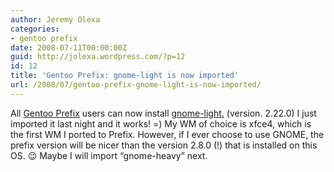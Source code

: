 ```yaml
---
author: Jeremy Olexa
categories:
- gentoo prefix
date: 2008-07-11T00:00:00Z
guid: http://jolexa.wordpress.com/?p=12
id: 12
title: 'Gentoo Prefix: gnome-light is now imported'
url: /2008/07/gentoo-prefix-gnome-light-is-now-imported/
---
```


All [Gentoo Prefix][1] users can now install [gnome-light.][2] (version. 2.22.0) I just imported it last night and it works! =) My WM of choice is xfce4, which is the first WM I ported to Prefix. However, if I ever choose to use GNOME, the prefix version will be nicer than the version 2.8.0 (!) that is installed on this OS. 😉 Maybe I will import &#8220;gnome-heavy&#8221; next.

 [1]: http://www.gentoo.org/proj/en/gentoo-alt/prefix/index.xml
 [2]: http://www.gentoo-portage.com/gnome-base/gnome-light